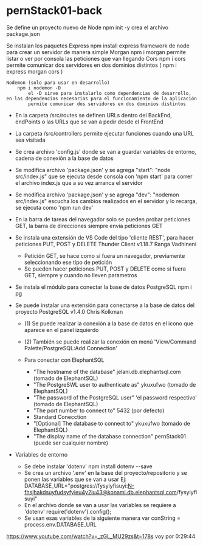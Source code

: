 # pernStack01-back

Se define un proyecto nuevo de Node
    npm init -y
        crea el archivo package.json

Se instalan los paquetes
    Express
        npm install express
            framework de node para crear un servidor de manera simple
    Morgan
        npm i morgan
            permite listar o ver por consola las peticiones que van llegando
    Cors
        npm i cors
            permite comunicar dos servidores en dos dominios distintos
    ( npm i express morgan cors )

    Nodemon (solo para usar en desarrollo)
        npm i nodemon -D
            el -D sirve para instalarlo como dependencias de desarrollo, en las dependencias necesarias para el funcionamiento de la aplicación
            permite comunicar dos servidores en dos dominios distintos

- En la carpeta /src/routes se definen URLs dentro del BackEnd, endPoints o las URLs que se van a pedir desde el FrontEnd

- La carpeta /src/controllers permite ejecutar funciones cuando una URL sea visitada

- Se crea archivo 'config.js' donde se van a guardar variables de entorno, cadena de conexión a la base de datos

- Se modifica archivo 'package.json' y se agrega
    "start": "node src/index.js"
        que se ejecuta desde consola con 'npm start' para correr el archivo index.js que a su vez arranca el servidor

- Se modifica archivo 'package.json' y se agrega
    "dev": "nodemon src/index.js"
        escucha los cambios realizados en el servidor y lo recarga, se ejecuta como 'npm run dev'

- En la barra de tareas del navegador solo se pueden probar peticiones GET, la barra de direcciones siempre envía peticiones GET

- Se instala una extensión de VS Code del tipo 'cliente REST', para hacer peticiones PUT, POST y DELETE
    Thunder Client
    v1.18.7
    Ranga Vadhineni

    - Petición GET, se hace como si fuera un navegador, previamente seleccionando ese tipo de petición
    - Se pueden hacer peticiones PUT, POST y DELETE como si fuera GET, siempre y cuando no lleven parametros

- Se instala el módulo para conectar la base de datos PostgreSQL
    npm i pg

- Se puede instalar una extensión para conectarse a la base de datos del proyecto
    PostgreSQL
    v1.4.0
    Chris Kolkman

    - (1) Se puede realizar la conexión a la base de datos en el icono que aparece en el panel izquierdo
    - (2) También se puede realizar la conexión en menú 'View/Command Palette/PostgreSQL:Add Connection'

    - Para conectar con ElephantSQL
        - "The hostname of the database"
            jelani.db.elephantsql.com   (tomado de ElephantSQL)
        - "The PostgreSWL user to authenticate as"
            ykuxufwo        (tomado de ElephantSQL)
        - "The password of the PostgreSQL user"
            'el password respectivo'    (tomado de ElephantSQL)
        - "The port number to connect to"
            5432 (por defecto)
        - Standard Conecction
        - "[Optional] The database to connect to"
            ykuxufwo        (tomado de ElephantSQL)
        - "The display name of the database connection"
            pernStack01     (puede ser cualquier nombre)

- Variables de entorno
    - Se debe instalar 'dotenv'
        npm install dotenv --save
    - Se crea un archivo '.env' en la base del proyecto/repositorio y se ponen las variables que se van a usar
        Ej:
            DATABASE_URL="postgres://fysyiyfisuyi:N-fhsjhakdsuyfudsyfyieu4y2iu43@konami.db.elephantsql.com/fysyiyfisuyi"
    - En el archivo donde se van a usar las variables se requiere a 'dotenv'
        require('dotenv').config();
    - Se usan esas variables de la siguiente manera
        var conString = process.env.DATABASE_URL

https://www.youtube.com/watch?v=_zGL_MU29zs&t=178s
voy por 0:29:44